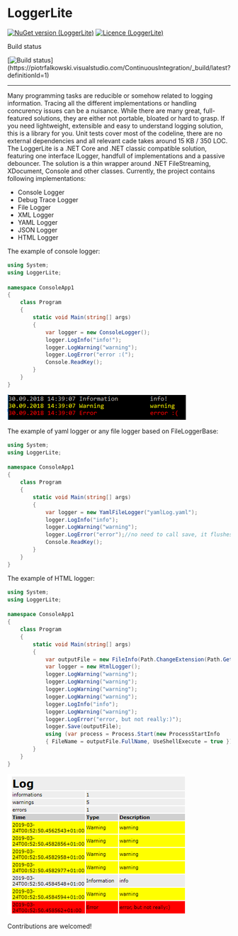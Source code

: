 # LoggerLite

[![NuGet version (LoggerLite)](https://img.shields.io/nuget/v/LoggerLite.svg)](https://www.nuget.org/packages/LoggerLite/)
[![Licence (LoggerLite)](https://img.shields.io/github/license/mashape/apistatus.svg)](https://choosealicense.com/licenses/mit/)

Build status

[![Build status](https://piotrfalkowski.visualstudio.com/ContinuousIntegration/_apis/build/status/ContinuousIntegration-ASP.NET%20Core%20(.NET%20Framework)-CI)](https://piotrfalkowski.visualstudio.com/ContinuousIntegration/_build/latest?definitionId=1)

__________________________________
Many programming tasks are reducible or somehow related to logging information. Tracing all the different implementations or handling concurency issues can be a nuisance. While there are many great, full-featured solutions, they are either not portable, bloated or hard to grasp. If you need lightweight, extensible and easy to understand logging solution, this is a library for you. Unit tests cover most of the codeline, there are no external dependencies and all relevant cade takes around 15 KB / 350 LOC. The LoggerLite is a .NET Core and .NET classic compatible solution, featuring one interface ILogger, handfull of implementations and a passive debouncer. The solution is a thin wrapper around .NET FileStreaming, XDocument, Console and other classes. Currently, the project contains following implementations:
- Console Logger
- Debug Trace Logger
- File Logger
- XML Logger
- YAML Logger
- JSON Logger
- HTML Logger


The example of console logger:
```c#
using System;
using LoggerLite;

namespace ConsoleApp1
{
    class Program
    {
        static void Main(string[] args)
        {
            var logger = new ConsoleLogger();
            logger.LogInfo("info!");
            logger.LogWarning("warning");
            logger.LogError("error :(");
            Console.ReadKey();
        }
    }
}
```
![Console logger example output](ConsoleExampleOutput.PNG)

The example of yaml logger or any file logger based on FileLoggerBase:
```c#
using System;
using LoggerLite;

namespace ConsoleApp1
{
    class Program
    {
        static void Main(string[] args)
        {
            var logger = new YamlFileLogger("yamlLog.yaml");
            logger.LogInfo("info");
            logger.LogWarning("warning");
            logger.LogError("error");//no need to call save, it flushes automatically
            Console.ReadKey();
        }
    }
}
```

The example of HTML logger:
```c#
using System;
using LoggerLite;

namespace ConsoleApp1
{
    class Program
    {
        static void Main(string[] args)
        {
            var outputFile = new FileInfo(Path.ChangeExtension(Path.GetRandomFileName(), "html"));
            var logger = new HtmlLogger();
            logger.LogWarning("warning");
            logger.LogWarning("warning");
            logger.LogWarning("warning");
            logger.LogWarning("warning");
            logger.LogInfo("info");
            logger.LogWarning("warning");
            logger.LogError("error, but not really:)");
            logger.Save(outputFile);            
            using (var process = Process.Start(new ProcessStartInfo 
            { FileName = outputFile.FullName, UseShellExecute = true }))
        }
    }
}
```
![HTML logger example output](HtmlLoggerExampleOutput.PNG)

Contributions are welcomed!
